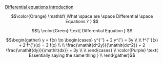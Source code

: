 [Differential equations introduction](https://www.khanacademy.org/math/differential-equations/first-order-differential-equations/differential-equations-intro/v/differential-equation-introduction)

```math
\color{Orange} \mathbf{ What \space are \space Differential \space Equations ? } 
```

```math
\\
\color{Green} \text{ Differential Equation } 
```

```math
\begin{gather}
  y = f(x) \to 

  \begin{cases}
    y^{''} + 2 y^{'} = 3y \\
    \\
    f^{''}(x) + 2 f^{'}(x) = 3 f(x) \\
    \\
    \frac{\mathit{d^2y}}{\mathit{dx^2}} + 2 \frac{\mathit{dy}}{\mathit{dx}} = 3y \\
    \\ 
  \end{cases} \\
\color{Purple} \text{ Essentially saying the same thing } \\
\end{gather}
```

